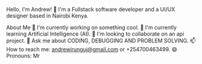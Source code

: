 Hello, I'm Andrew! 👋
I'm a Fullstack software developer and a UI/UX designer based in Nairobi Kenya.

About Me
🔭 I'm currently working on something cool.
🌱 I'm currently learning Artificial Intelligence (AI).
👯 I'm looking to collaborate on an api project.
💬 Ask me about CODING, DEBUGGING AND PROBLEM SOLVING.
📫 How to reach me: andrewirunguj@gmail.com or +254700463499.
😄 Pronouns: Mr
